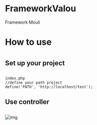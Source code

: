 # FrameworkValou
Framework Mouli

# How to use <h1>

## Set up your project <h2> 
```
index.php
//define your path project
define('PATH', 'http://localhost/test');
```

## Use controller <h2> 
![img](https://puu.sh/zQxQw/f346eaacfe.png)

